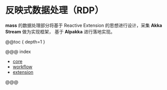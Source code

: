 # 反映式数据处理（RDP）

**mass** 的数据处理部分将基于 Reactive Extension 的思想进行设计，采集 **Akka Stream** 做为实现框架，
基于 **Alpakka** 进行落地实现。

@@toc { depth=1 }

@@@ index

* [core](core.md)
* [workflow](workflow.md)
* [extension](extension.md)

@@@
